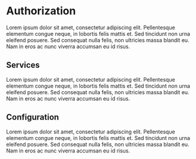 # Authorization

Lorem ipsum dolor sit amet, consectetur adipiscing elit. Pellentesque elementum congue neque, in lobortis felis mattis et. Sed tincidunt non urna eleifend posuere. Sed consequat nulla felis, non ultricies massa blandit eu. Nam in eros ac nunc viverra accumsan eu id risus.

## Services

Lorem ipsum dolor sit amet, consectetur adipiscing elit. Pellentesque elementum congue neque, in lobortis felis mattis et. Sed tincidunt non urna eleifend posuere. Sed consequat nulla felis, non ultricies massa blandit eu. Nam in eros ac nunc viverra accumsan eu id risus.

## Configuration

Lorem ipsum dolor sit amet, consectetur adipiscing elit. Pellentesque elementum congue neque, in lobortis felis mattis et. Sed tincidunt non urna eleifend posuere. Sed consequat nulla felis, non ultricies massa blandit eu. Nam in eros ac nunc viverra accumsan eu id risus.
